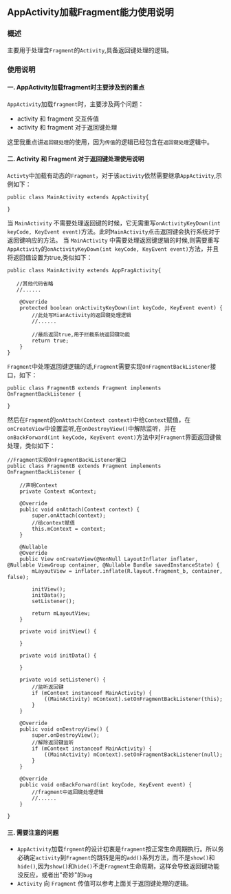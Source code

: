 ## AppActivity加载Fragment能力使用说明

### 概述
主要用于处理含`Fragment`的`Activity`,具备返回键处理的逻辑。

### 使用说明
#### 一. AppActivity加载fragment时主要涉及到的重点
`AppActivity`加载`fragment`时，主要涉及两个问题：
- activity 和 fragment 交互传值
- activity 和 fragment 对于返回键处理

这里我重点讲`返回键处理`的使用，因为`传值`的逻辑已经包含在`返回键处理`逻辑中。
#### 二. Activity 和 Fragment 对于返回键处理使用说明
`Activty`中加载有动态的`Fragment`，对于该`activity`依然需要继承`AppActivity`,示例如下：
```
public class MainActivity extends AppActivity{

}
```
当 `MainActivity` 不需要处理返回键的时候，它无需重写`onActivityKeyDown(int keyCode, KeyEvent event)`方法。此时`MainActivity`点击返回键会执行系统对于返回键响应的方法。 当 `MainActivity` 中需要处理返回键逻辑的时候,则需要重写`AppActivity`的`onActivityKeyDown(int keyCode, KeyEvent event)`方法，并且将返回值设置为true,类似如下：
```
public class MainActivity extends AppFragActivity{

   //其他代码省略
   //......

    @Override
    protected boolean onActivityKeyDown(int keyCode, KeyEvent event) {
        //此处写MianActivity的返回键处理逻辑
        //......

        //最后返回true,用于拦截系统返回键功能
        return true;
    }
}
```
`Fragment`中处理返回键逻辑的话,`Fragment`需要实现`OnFragmentBackListener`接口，如下：
```
public class FragmentB extends Fragment implements OnFragmentBackListener {

}
```
然后在`Fragment`的`onAttach(Context context)`中给`Context`赋值，在`onCreateView`中设置监听,在`onDestroyView()`中解除监听，并在`onBackForward(int keyCode, KeyEvent event)`方法中对`Fragment`界面返回键做处理，类似如下：
```
//Fragment实现OnFragmentBackListener接口
public class FragmentB extends Fragment implements OnFragmentBackListener {

    //声明Context
    private Context mContext;
    
    @Override
    public void onAttach(Context context) {
        super.onAttach(context);
        //给context赋值
        this.mContext = context;
    }
    
    @Nullable
    @Override
    public View onCreateView(@NonNull LayoutInflater inflater, @Nullable ViewGroup container, @Nullable Bundle savedInstanceState) {
        mLayoutView = inflater.inflate(R.layout.fragment_b, container, false);

        initView();
        initData();
        setListener();
        
        return mLayoutView;
    }
    
    private void initView() {
        
    }

    private void initData() {
        
    }

    private void setListener() {
        //监听返回键
        if (mContext instanceof MainActivity) {
            ((MainActivity) mContext).setOnFragmentBackListener(this);
        }
    }
    
    @Override
    public void onDestroyView() {
        super.onDestroyView();
        //解除返回键监听
        if (mContext instanceof MainActivity) {
            ((MainActivity) mContext).setOnFragmentBackListener(null);
        }
    }
    
    @Override
    public void onBackForward(int keyCode, KeyEvent event) {
        //fragment中返回键处理逻辑
        //......
    }
   
}

```
#### 三. 需要注意的问题
- `AppActivity`加载`frgment`的设计初衷是`fragment`按正常生命周期执行。所以务必确定`activity`到`Fragment`的跳转是用的`add()`系列方法，而不是`show()`和`hide()`,因为`show()`和`hide()`不走`Fragment`生命周期，这样会导致返回键功能没反应，或者出"奇妙"的`bug`
- `Activity` 向 `Fragment` 传值可以参考上面关于返回键处理的逻辑。

